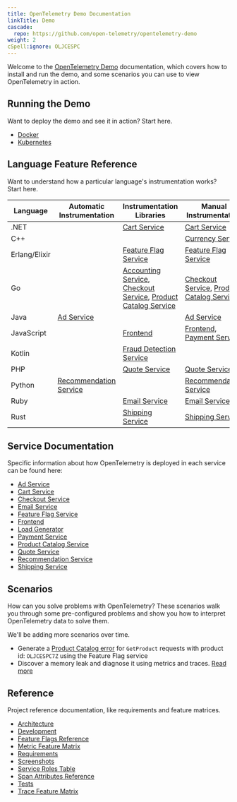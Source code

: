 ```yaml
---
title: OpenTelemetry Demo Documentation
linkTitle: Demo
cascade:
  repo: https://github.com/open-telemetry/opentelemetry-demo
weight: 2
cSpell:ignore: OLJCESPC
---
```


Welcome to the [OpenTelemetry Demo](/ecosystem/demo/) documentation, which
covers how to install and run the demo, and some scenarios you can use to view
OpenTelemetry in action.

## Running the Demo

Want to deploy the demo and see it in action? Start here.

- [Docker](docker-deployment/)
- [Kubernetes](kubernetes-deployment/)

## Language Feature Reference

Want to understand how a particular language's instrumentation works? Start
here.

| Language      | Automatic Instrumentation                          | Instrumentation Libraries                                                                                                                | Manual Instrumentation                                                                       |
| ------------- | -------------------------------------------------- | ---------------------------------------------------------------------------------------------------------------------------------------- | -------------------------------------------------------------------------------------------- |
| .NET          |                                                    | [Cart Service](services/cart/)                                                                                                           | [Cart Service](services/cart/)                                                               |
| C++           |                                                    |                                                                                                                                          | [Currency Service](services/currency/)                                                       |
| Erlang/Elixir |                                                    | [Feature Flag Service](services/feature-flag/)                                                                                           | [Feature Flag Service](services/feature-flag/)                                               |
| Go            |                                                    | [Accounting Service](services/accounting/), [Checkout Service](services/checkout/), [Product Catalog Service](services/product-catalog/) | [Checkout Service](services/checkout/), [Product Catalog Service](services/product-catalog/) |
| Java          | [Ad Service](services/ad/)                         |                                                                                                                                          | [Ad Service](services/ad/)                                                                   |
| JavaScript    |                                                    | [Frontend](services/frontend/)                                                                                                           | [Frontend](services/frontend/), [Payment Service](services/payment/)                         |
| Kotlin        |                                                    | [Fraud Detection Service](services/fraud-detection/)                                                                                     |                                                                                              |
| PHP           |                                                    | [Quote Service](services/quote/)                                                                                                         | [Quote Service](services/quote/)                                                             |
| Python        | [Recommendation Service](services/recommendation/) |                                                                                                                                          | [Recommendation Service](services/recommendation/)                                           |
| Ruby          |                                                    | [Email Service](services/email/)                                                                                                         | [Email Service](services/email/)                                                             |
| Rust          |                                                    | [Shipping Service](services/shipping/)                                                                                                   | [Shipping Service](services/shipping/)                                                       |

## Service Documentation

Specific information about how OpenTelemetry is deployed in each service can be
found here:

- [Ad Service](services/ad/)
- [Cart Service](services/cart/)
- [Checkout Service](services/checkout/)
- [Email Service](services/email/)
- [Feature Flag Service](services/feature-flag/)
- [Frontend](services/frontend/)
- [Load Generator](services/load-generator/)
- [Payment Service](services/payment/)
- [Product Catalog Service](services/product-catalog/)
- [Quote Service](services/quote/)
- [Recommendation Service](services/recommendation/)
- [Shipping Service](services/shipping/)

## Scenarios

How can you solve problems with OpenTelemetry? These scenarios walk you through
some pre-configured problems and show you how to interpret OpenTelemetry data to
solve them.

We'll be adding more scenarios over time.

- Generate a [Product Catalog error](feature-flags) for `GetProduct` requests
  with product id: `OLJCESPC7Z` using the Feature Flag service
- Discover a memory leak and diagnose it using metrics and traces.
  [Read more](scenarios/recommendation-cache/)

## Reference

Project reference documentation, like requirements and feature matrices.

- [Architecture](architecture/)
- [Development](development/)
- [Feature Flags Reference](feature-flags/)
- [Metric Feature Matrix](telemetry-features/metric-features/)
- [Requirements](./requirements/)
- [Screenshots](screenshots/)
- [Service Roles Table](service-table/)
- [Span Attributes Reference](telemetry-features/manual-span-attributes/)
- [Tests](tests/)
- [Trace Feature Matrix](telemetry-features/trace-features/)

